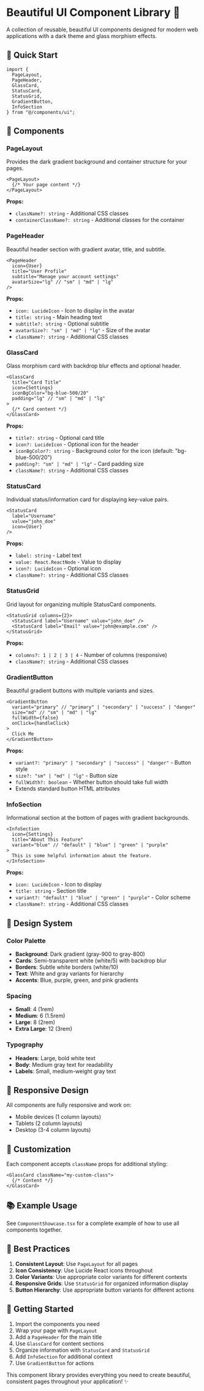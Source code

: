 # Beautiful UI Component Library 🎨

A collection of reusable, beautiful UI components designed for modern web applications with a dark theme and glass morphism effects.

## 🚀 Quick Start

```tsx
import { 
  PageLayout, 
  PageHeader, 
  GlassCard, 
  StatusCard, 
  StatusGrid, 
  GradientButton, 
  InfoSection 
} from "@/components/ui";
```

## 📱 Components

### PageLayout
Provides the dark gradient background and container structure for your pages.

```tsx
<PageLayout>
  {/* Your page content */}
</PageLayout>
```

**Props:**
- `className?: string` - Additional CSS classes
- `containerClassName?: string` - Additional classes for the container

### PageHeader
Beautiful header section with gradient avatar, title, and subtitle.

```tsx
<PageHeader 
  icon={User} 
  title="User Profile" 
  subtitle="Manage your account settings"
  avatarSize="lg" // "sm" | "md" | "lg"
/>
```

**Props:**
- `icon: LucideIcon` - Icon to display in the avatar
- `title: string` - Main heading text
- `subtitle?: string` - Optional subtitle
- `avatarSize?: "sm" | "md" | "lg"` - Size of the avatar
- `className?: string` - Additional CSS classes

### GlassCard
Glass morphism card with backdrop blur effects and optional header.

```tsx
<GlassCard 
  title="Card Title" 
  icon={Settings} 
  iconBgColor="bg-blue-500/20"
  padding="lg" // "sm" | "md" | "lg"
>
  {/* Card content */}
</GlassCard>
```

**Props:**
- `title?: string` - Optional card title
- `icon?: LucideIcon` - Optional icon for the header
- `iconBgColor?: string` - Background color for the icon (default: "bg-blue-500/20")
- `padding?: "sm" | "md" | "lg"` - Card padding size
- `className?: string` - Additional CSS classes

### StatusCard
Individual status/information card for displaying key-value pairs.

```tsx
<StatusCard 
  label="Username" 
  value="john_doe" 
  icon={User}
/>
```

**Props:**
- `label: string` - Label text
- `value: React.ReactNode` - Value to display
- `icon?: LucideIcon` - Optional icon
- `className?: string` - Additional CSS classes

### StatusGrid
Grid layout for organizing multiple StatusCard components.

```tsx
<StatusGrid columns={2}>
  <StatusCard label="Username" value="john_doe" />
  <StatusCard label="Email" value="john@example.com" />
</StatusGrid>
```

**Props:**
- `columns?: 1 | 2 | 3 | 4` - Number of columns (responsive)
- `className?: string` - Additional CSS classes

### GradientButton
Beautiful gradient buttons with multiple variants and sizes.

```tsx
<GradientButton 
  variant="primary" // "primary" | "secondary" | "success" | "danger"
  size="md" // "sm" | "md" | "lg"
  fullWidth={false}
  onClick={handleClick}
>
  Click Me
</GradientButton>
```

**Props:**
- `variant?: "primary" | "secondary" | "success" | "danger"` - Button style
- `size?: "sm" | "md" | "lg"` - Button size
- `fullWidth?: boolean` - Whether button should take full width
- Extends standard button HTML attributes

### InfoSection
Informational section at the bottom of pages with gradient backgrounds.

```tsx
<InfoSection 
  icon={Settings} 
  title="About This Feature" 
  variant="blue" // "default" | "blue" | "green" | "purple"
>
  This is some helpful information about the feature.
</InfoSection>
```

**Props:**
- `icon: LucideIcon` - Icon to display
- `title: string` - Section title
- `variant?: "default" | "blue" | "green" | "purple"` - Color scheme
- `className?: string` - Additional CSS classes

## 🎨 Design System

### Color Palette
- **Background**: Dark gradient (gray-900 to gray-800)
- **Cards**: Semi-transparent white (white/5) with backdrop blur
- **Borders**: Subtle white borders (white/10)
- **Text**: White and gray variants for hierarchy
- **Accents**: Blue, purple, green, and pink gradients

### Spacing
- **Small**: 4 (1rem)
- **Medium**: 6 (1.5rem)
- **Large**: 8 (2rem)
- **Extra Large**: 12 (3rem)

### Typography
- **Headers**: Large, bold white text
- **Body**: Medium gray text for readability
- **Labels**: Small, medium-weight gray text

## 📱 Responsive Design

All components are fully responsive and work on:
- Mobile devices (1 column layouts)
- Tablets (2 column layouts)
- Desktop (3-4 column layouts)

## 🔧 Customization

Each component accepts `className` props for additional styling:

```tsx
<GlassCard className="my-custom-class">
  {/* Content */}
</GlassCard>
```

## 📚 Example Usage

See `ComponentShowcase.tsx` for a complete example of how to use all components together.

## 🎯 Best Practices

1. **Consistent Layout**: Use `PageLayout` for all pages
2. **Icon Consistency**: Use Lucide React icons throughout
3. **Color Variants**: Use appropriate color variants for different contexts
4. **Responsive Grids**: Use `StatusGrid` for organized information display
5. **Button Hierarchy**: Use appropriate button variants for different actions

## 🚀 Getting Started

1. Import the components you need
2. Wrap your page with `PageLayout`
3. Add a `PageHeader` for the main title
4. Use `GlassCard` for content sections
5. Organize information with `StatusCard` and `StatusGrid`
6. Add `InfoSection` for additional context
7. Use `GradientButton` for actions

This component library provides everything you need to create beautiful, consistent pages throughout your application! ✨
